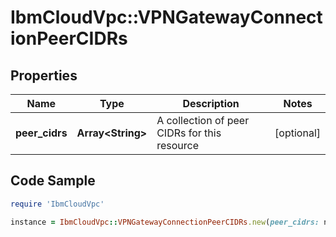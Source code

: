 # IbmCloudVpc::VPNGatewayConnectionPeerCIDRs

## Properties

Name | Type | Description | Notes
------------ | ------------- | ------------- | -------------
**peer_cidrs** | **Array&lt;String&gt;** | A collection of peer CIDRs for this resource | [optional] 

## Code Sample

```ruby
require 'IbmCloudVpc'

instance = IbmCloudVpc::VPNGatewayConnectionPeerCIDRs.new(peer_cidrs: null)
```


